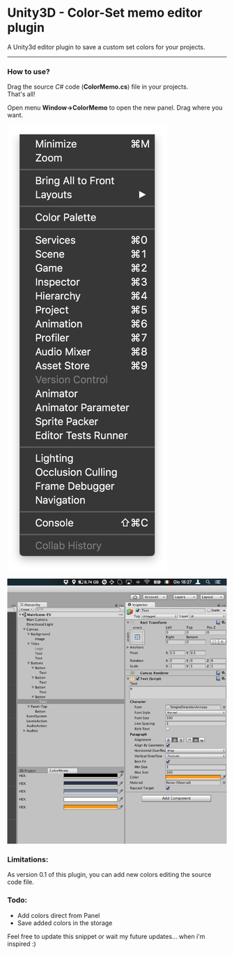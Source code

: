 # Unity3D - Color-Set memo editor plugin

A Unity3d editor plugin to save a custom set colors for your projects.

---
### How to use?
Drag the source *C#* code (**ColorMemo.cs**) file in your projects.  
That's all!

Open menu **Window->ColorMemo** to open the new panel. Drag where you want.

![menu](menu.png)

![screen](demo.png)

### Limitations:
As version 0.1 of this plugin, you can add new colors editing the source code file.

### Todo:
- Add colors direct from Panel
- Save added colors in the storage


Feel free to update this snippet or wait my future updates... when i'm inspired :)

